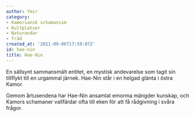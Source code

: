 ```yaml
---
author: Ymir
category:
- Kamoriansk schamanism
- Kultplatser
- Naturandar
- Träd
created_at: '2011-09-06T17:59:07Z'
id: hae-nin
title: Hae-Nin
---
```

En sällsynt sammansmält entitet, en mystisk andevarelse som tagit sin tillflykt till en urgammal järnek. Hae-Nin står i en helgad glänta i östra Kamor.

Gemom årtusendena har Hae-Nin ansamlat emorma mängder kunskap, och Kamors schamaner vallfärdar ofta till eken för att få rådgivning i svåra frågor.